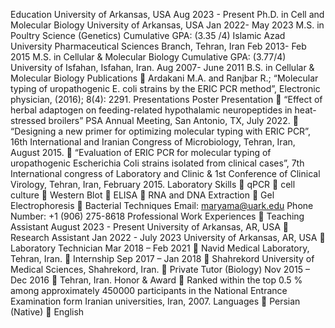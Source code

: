 Education
University of Arkansas, USA Aug 2023 - Present
Ph.D. in Cell and Molecular Biology
University of Arkansas, USA Jan 2022- May 2023
M.S. in Poultry Science (Genetics)
Cumulative GPA: (3.35 /4)
Islamic Azad University Pharmaceutical Sciences Branch, Tehran, Iran Feb 2013- Feb 2015
M.S. in Cellular & Molecular Biology
Cumulative GPA: (3.77/4)
University of Isfahan, Isfahan, Iran. Aug 2007- June 2011
B.S. in Cellular & Molecular Biology
Publications
 Ardakani M.A. and Ranjbar R.; “Molecular typing of uropathogenic E. coli strains by the ERIC PCR method”, Electronic physician, (2016); 8(4): 2291.
Presentations
Poster Presentation
 “Effect of herbal adaptogen on feeding-related hypothalamic neuropeptides in heat-stressed broilers”
PSA Annual Meeting, San Antonio, TX, July 2022.
 “Designing a new primer for optimizing molecular typing with ERIC PCR”, 16th International and Iranian Congress of Microbiology, Tehran, Iran, August 2015.
 “Evaluation of ERIC PCR for molecular typing of uropathogenic Escherichia Coli strains isolated from clinical cases”, 7th International congress of Laboratory and Clinic & 1st Conference of Clinical Virology, Tehran, Iran, February 2015.
Laboratory Skills
 qPCR
 cell culture
 Western Blot
 ELISA
 RNA and DNA Extraction
 Gel Electrophoresis
 Bacterial Techniques
Email: maryama@uark.edu
Phone Number: +1 (906) 275-8618
Professional Work Experiences
 Teaching Assistant August 2023 - Present
University of Arkansas, AR, USA
 Research Assistant Jan 2022 - July 2023
University of Arkansas, AR, USA
 Laboratory Technician Mar 2018 – Feb 2021
 Navid Medical Laboratory, Tehran, Iran.
 Internship Sep 2017 – Jan 2018
 Shahrekord University of Medical Sciences, Shahrekord, Iran.
 Private Tutor (Biology) Nov 2015 – Dec 2016
 Tehran, Iran.
Honor & Award
 Ranked within the top 0.5 % among approximately 450000 participants in the National Entrance Examination form Iranian universities, Iran, 2007.
Languages
 Persian (Native)
 English